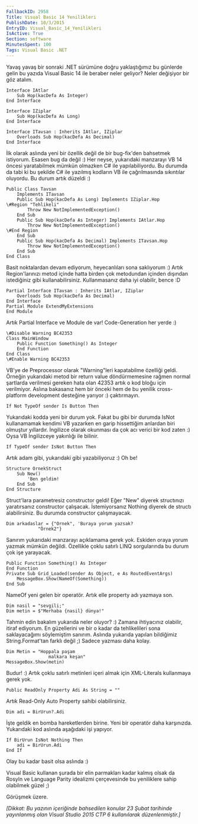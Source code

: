 ```yaml
---
FallbackID: 2958
Title: Visual Basic 14 Yenilikleri
PublishDate: 10/3/2015
EntryID: Visual_Basic_14_Yenilikleri
IsActive: True
Section: software
MinutesSpent: 100
Tags: Visual Basic .NET
---
```

Yavaş yavaş bir sonraki .NET sürümüne doğru yaklaştığımız bu günlerde gelin bu yazıda Visual Basic 14 ile beraber neler geliyor? Neler değişiyor bir göz atalım. 

```VB
Interface IAtlar
    Sub Hop(kacDefa As Integer)
End Interface

Interface IZiplar
    Sub Hop(kacDefa As Long)
End Interface

Interface ITavsan : Inherits IAtlar, IZiplar
    Overloads Sub Hop(kacDefa As Decimal)
End Interface
```

İlk olarak aslında yeni bir özellik değil de bir bug-fix'den bahsetmek istiyorum. Esasen bug da değil :) Her neyse, yukarıdaki manzarayı VB 14 öncesi yaratabilmek mümkün olmazken C# ile yapılabiliyordu. Bu durumda da tabi ki bu şekilde C# ile yazılmış kodların VB ile çağrılmasında sıkıntılar oluyordu. Bu durum artık düzeldi :)

```VB
Public Class Tavsan
    Implements ITavsan  
    Public Sub Hop(kacDefa As Long) Implements IZiplar.Hop
\#Region "Tehlikeli"
        Throw New NotImplementedException()
    End Sub  
    Public Sub Hop(kacDefa As Integer) Implements IAtlar.Hop
        Throw New NotImplementedException()
\#End Region
    End Sub  
    Public Sub Hop(kacDefa As Decimal) Implements ITavsan.Hop
        Throw New NotImplementedException()
    End Sub
End Class
```

Basit noktalardan devam ediyorum, heyecanlıları sona saklıyorum :) Artık Region'larınızı metod içinde hatta birden çok metodundan içinden dışından istediğiniz gibi kullanabilirsiniz. Kullanmasanız daha iyi olabilir, bence :D

```VB
Partial Interface ITavsan : Inherits IAtlar, IZiplar
    Overloads Sub Hop(kacDefa As Decimal)
End Interface  
Partial Module ExtendMyExtensions
End Module
```

Artık Partial Interface ve Module de var! Code-Generation her yerde :)

```VB
\#Disable Warning BC42353
Class MainWindow
    Public Function Something() As Integer    
    End Function
End Class
\#Enable Warning BC42353
```

VB'ye de Preprocessor olarak "Warning"leri kapatabilme özelliği geldi. Örneğin yukarıdaki metod bir return value döndürmemesine rağmen normal şartlarda verilmesi gereken hata olan 42353 artık o kod bloğu için verilmiyor. Aslına bakasanız hem bir önceki hem de bu yenilik cross-platform development desteğine yarıyor :) çaktırmayın.

```VB
If Not TypeOf sender Is Button Then
```

Yukarıdaki kodda yeni bir durum yok. Fakat bu gibi bir durumda IsNot kullanamamak kendimi VB yazarken en garip hissettiğim anlardan biri olmuştur yıllardır. İngilizce olarak okunması da çok acı verici bir kod zaten :) Oysa VB İngilizceye yakınlığı ile bilinir.

```VB
If TypeOf sender IsNot Button Then
```

Artık adam gibi, yukarıdaki gibi yazabiliyoruz :) Oh be!

```VB
Structure OrnekStruct
    Sub New()
        'Ben geldim!
    End Sub
End Structure
```

Struct'lara parametresiz constructor geldi! Eğer "New" diyerek structınızı yaratırsanız constructor çalışacak. İstemiyorsanız Nothing diyerek de structı alabilirsiniz. Bu durumda constructor çalışmayacak.

```VB
Dim arkadaslar = {"Örnek", 'Buraya yorum yazsak?
            "Örnek2"}
```

Sanırım yukarıdaki manzarayı açıklamama gerek yok. Eskiden oraya yorum yazmak mümkün değildi. Özellikle çoklu satırlı LINQ sorgularında bu durum çok işe yarayacak.

```VBPublic Function Something() As Integer  
End Function  
Private Sub Grid_Loaded(sender As Object, e As RoutedEventArgs)
    MessageBox.Show(NameOf(Something))
End Sub
```

NameOf yeni gelen bir operatör. Artık elle property adı yazmaya son. 

```VB
Dim nasil = "sevgili;"
Dim metin = $"Merhaba {nasil} dünya!"
```

Tahmin edin bakalım yukarıda neler oluyor? :) Zamana ihtiyacınız olabilir, itiraf ediyorum. En güzellerini ve bir o kadar da tehlikelileri sona saklayacağımı söylemiştim sanırım. Aslında yukarıda yapılan bildiğimiz String.Format'tan farklı değil ;) Sadece yazması daha kolay.

```VB
Dim Metin = "Hoppala paşam
                malkara keşan"
MessageBox.Show(metin)
```

Budur! :) Artık çoklu satırlı metinleri içeri almak için XML-Literals kullanmaya gerek yok. 

```VB
Public ReadOnly Property Adi As String = ""
```

Artık Read-Only Auto Property sahibi olabilirsiniz.

```VB
Dim adi = BirUrun?.Adi
```

İşte geldik en bomba hareketlerden birine. Yeni bir operatör daha karşınızda. Yukarıdaki kod aslında aşağıdaki işi yapıyor.

```VB
If BirUrun IsNot Nothing Then
    adi = BirUrun.Adi
End If
```

Olay bu kadar basit olsa aslında :)

Visual Basic kullanan şurada bir elin parmakları kadar kalmış olsak da Rosyln ve Language Parity idealizmi çerçevesinde bu yeniliklere sahip olabilmek güzel ;) 

Görüşmek üzere.

*[Dikkat: Bu yazının içeriğinde bahsedilen konular 23 Şubat tarihinde yayınlanmış olan Visual Studio 2015 CTP 6 kullanılarak düzenlenmiştir.]*
